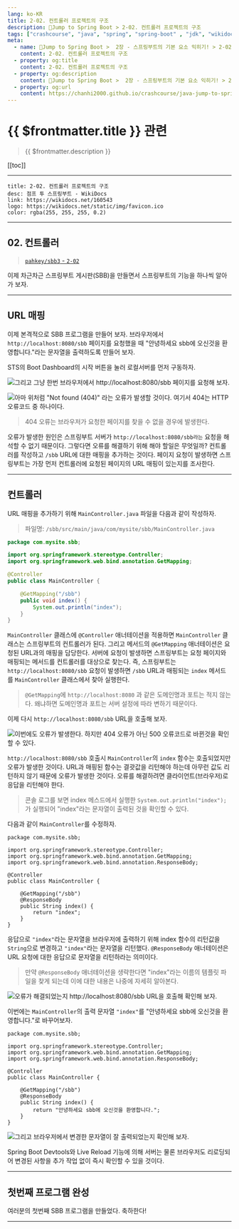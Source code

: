 ```yaml
---
lang: ko-KR
title: 2-02. 컨트롤러 프로젝트의 구조
description: 🍃Jump to Spring Boot > 2-02. 컨트롤러 프로젝트의 구조
tags: ["crashcourse", "java", "spring", "spring-boot" , "jdk", "wikidocs"]
meta:
  - name: 🍃Jump to Spring Boot >  2장 - 스프링부트의 기본 요소 익히기! > 2-02. 컨트롤러 프로젝트의 구조
    content: 2-02. 컨트롤러 프로젝트의 구조
  - property: og:title
    content: 2-02. 컨트롤러 프로젝트의 구조
  - property: og:description
    content: 🍃Jump to Spring Boot >  2장 - 스프링부트의 기본 요소 익히기! > 2-02. 컨트롤러 프로젝트의 구조
  - property: og:url
    content: https://chanhi2000.github.io/crashcourse/java-jump-to-spring-boot/02B.html
---
```


# {{ $frontmatter.title }} 관련

> {{ $frontmatter.description }}

[[toc]]

---

```card
title: 2-02. 컨트롤러 프로젝트의 구조
desc: 점프 투 스프링부트 - WikiDocs
link: https://wikidocs.net/160543
logo: https://wikidocs.net/static/img/favicon.ico
color: rgba(255, 255, 255, 0.2)
```

---


## 02. 컨트롤러

> [<FontIcon icon="iconfont icon-github"/> `pahkey/sbb3` - <FontIcon icon="iconfont icon-folder"/> `2-02`](https://github.com/pahkey/sbb3/tree/2-02)

<YouTube id="wI9y5uQKj0g"/>

이제 차근차근 스프링부트 게시판(SBB)을 만들면서 스프링부트의 기능을 하나씩 알아가 보자.

---

## URL 매핑

이제 본격적으로 SBB 프로그램을 만들어 보자. 브라우저에서 `http://localhost:8080/sbb` 페이지를 요청했을 때 "안녕하세요 sbb에 오신것을 환영합니다."라는 문자열을 출력하도록 만들어 보자.

STS의 Boot Dashboard의 시작 버튼을 눌러 로컬서버를 먼저 구동하자.

![그리고 그냥 한번 브라우저에서 `http://localhost:8080/sbb` 페이지를 요청해 보자.](https://wikidocs.net/images/page/160543/C_2-02_1.png)

![아마 위처럼 "Not found (404)" 라는 오류가 발생할 것이다. 여기서 404는 HTTP 오류코드 중 하나이다.](https://wikidocs.net/images/page/160543/O_2-02_2.png)


> 404 오류는 브라우저가 요청한 페이지를 찾을 수 없을 경우에 발생한다.

오류가 발생한 원인은 스프링부트 서버가 `http://localhost:8080/sbb라는` 요청을 해석할 수 없기 때문이다. 그렇다면 오류를 해결하기 위해 해야 할일은 무엇일까? 컨트롤러를 작성하고 `/sbb` URL에 대한 매핑을 추가하는 것이다. 페이지 요청이 발생하면 스프링부트는 가장 먼저 컨트롤러에 요청된 페이지의 URL 매핑이 있는지를 조사한다.

---

## 컨트롤러

URL 매핑을 추가하기 위해 <FontIcon icon="iconfont icon-java"/> `MainController.java` 파일을 다음과 같이 작성하자.

> 파일명: <FontIcon icon="iconfont icon-folder"/>`/sbb/src/main/java/com/mysite/sbb/`<FontIcon icon="iconfont icon-java"/>`MainController.java`

```java
package com.mysite.sbb;

import org.springframework.stereotype.Controller;
import org.springframework.web.bind.annotation.GetMapping;

@Controller
public class MainController {

    @GetMapping("/sbb")
    public void index() {
        System.out.println("index");
    }
}
```

`MainController` 클래스에 `@Controller` 애너테이션을 적용하면 `MainController` 클래스는 스프링부트의 컨트롤러가 된다. 그리고 메서드의 `@GetMapping` 애너테이션은 요청된 URL과의 매핑을 담당한다. 서버에 요청이 발생하면 스프링부트는 요청 페이지와 매핑되는 메서드를 컨트롤러를 대상으로 찾는다. 즉, 스프링부트는 `http://localhost:8080/sbb` 요청이 발생하면 `/sbb` URL과 매핑되는 `index` 메서드를 `MainController` 클래스에서 찾아 실행한다.

> `@GetMapping`에 `http://localhost:8080` 과 같은 도메인명과 포트는 적지 않는다. 왜냐하면 도메인명과 포트는 서버 설정에 따라 변하기 때문이다.

이제 다시 `http://localhost:8080/sbb` URL을 호출해 보자.

![이번에도 오류가 발생한다. 하지만 404 오류가 아닌 500 오류코드로 바뀐것을 확인할 수 있다.](https://wikidocs.net/images/page/160543/C_2-02_3.png)

`http://localhost:8080/sbb` 호출시 `MainController`의 `index` 함수는 호출되었지만 오류가 발생한 것이다. URL과 매핑된 함수는 결괏값을 리턴해야 하는데 아무런 값도 리턴하지 않기 때문에 오류가 발생한 것이다. 오류를 해결하려면 클라이언트(브라우저)로 응답을 리턴해야 한다.

> 콘솔 로그를 보면 index 메스드에서 실행한 `System.out.println("index");`가 실행되어 "index"라는 문자열이 출력된 것을 확인할 수 있다.

다음과 같이 `MainController`를 수정하자.

```java{5,11,12,13}
package com.mysite.sbb;

import org.springframework.stereotype.Controller;
import org.springframework.web.bind.annotation.GetMapping;
import org.springframework.web.bind.annotation.ResponseBody;

@Controller
public class MainController {

    @GetMapping("/sbb")
    @ResponseBody
    public String index() {
        return "index";
    }
}
```

응답으로 `"index"`라는 문자열을 브라우저에 출력하기 위해 index 함수의 리턴값을 `String`으로 변경하고 `"index"`라는 문자열을 리턴했다. `@ResponseBody` 애너테이션은 URL 요청에 대한 응답으로 문자열을 리턴하라는 의미이다.

> 만약 `@ResponseBody` 애너테이션을 생략한다면 "index"라는 이름의 템플릿 파일을 찾게 되는데 이에 대한 내용은 나중에 자세히 알아본다.

![오류가 해결되었는지 `http://localhost:8080/sbb` URL을 호출해 확인해 보자.](https://wikidocs.net/images/page/160543/O_2-02_4.png)

이번에는 `MainController`의 출력 문자열 `"index"`를 "안녕하세요 sbb에 오신것을 환영합니다."로 바꾸어보자.

```java{13}
package com.mysite.sbb;

import org.springframework.stereotype.Controller;
import org.springframework.web.bind.annotation.GetMapping;
import org.springframework.web.bind.annotation.ResponseBody;

@Controller
public class MainController {

    @GetMapping("/sbb")
    @ResponseBody
    public String index() {
        return "안녕하세요 sbb에 오신것을 환영합니다.";
    }
}
```

![그리고 브라우저에서 변경한 문자열이 잘 출력되었는지 확인해 보자.](https://wikidocs.net/images/page/160543/C_2-02_5.png)

Spring Boot Devtools와 Live Reload 기능에 의해 서버는 물론 브라우저도 리로딩되어 변경된 사항을 추가 작업 없이 즉시 확인할 수 있을 것이다.

---

## 첫번째 프로그램 완성

여러분의 첫번째 SBB 프로그램을 만들었다. 축하한다!

---

<TagLinks />
